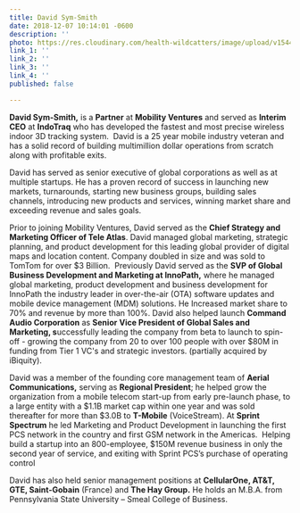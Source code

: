 ```yaml
---
title: David Sym-Smith
date: 2018-12-07 10:14:01 -0600
description: ''
photo: https://res.cloudinary.com/health-wildcatters/image/upload/v1544199267/image.png
link_1: ''
link_2: ''
link_3: ''
link_4: ''
published: false

---
```

**David Sym-Smith,** is a **Partner** at **Mobility Ventures** and served as **Interim CEO** at **IndoTraq** who has developed the fastest and most precise wireless indoor 3D tracking system.  David is a 25 year mobile industry veteran and has a solid record of building multimillion dollar operations from scratch along with profitable exits.  

David has served as senior executive of global corporations as well as at multiple startups. He has a proven record of success in launching new markets, turnarounds, starting new business groups, building sales channels, introducing new products and services, winning market share and exceeding revenue and sales goals.  

Prior to joining Mobility Ventures, David served as the **Chief Strategy and Marketing Officer of Tele Atlas**. David managed global marketing, strategic planning, and product development for this leading global provider of digital maps and location content. Company doubled in size and was sold to TomTom for over $3 Billion.  Previously David served as the **SVP of Global Business Development and Marketing at InnoPath,** where he managed global marketing, product development and business development for InnoPath the industry leader in over-the-air (OTA) software updates and mobile device management (MDM) solutions. He Increased market share to 70% and revenue by more than 100%. David also helped launch **Command Audio Corporation** as **Senior** **Vice President of Global Sales and Marketing, s**uccessfully leading the company from beta to launch to spin-off - growing the company from 20 to over 100 people with over $80M in funding from Tier 1 VC's and strategic investors. (partially acquired by iBiquity). 

David was a member of the founding core management team of **Aerial Communications,** serving as **Regional President**; he helped grow the organization from a mobile telecom start-up from early pre-launch phase, to a large entity with a $1.1B market cap within one year and was sold thereafter for more than $3.0B to **T-Mobile** (VoiceStream). At **Sprint Spectrum** he led Marketing and Product Development in launching the first PCS network in the country and first GSM network in the Americas.  Helping build a startup into an 800-employee, $150M revenue business in only the second year of service, and exiting with Sprint PCS’s purchase of operating control

David has also held senior management positions at **CellularOne, AT&T, GTE, Saint-Gobain** (France) and **The Hay Group.** He holds an M.B.A. from Pennsylvania State University – Smeal College of Business.